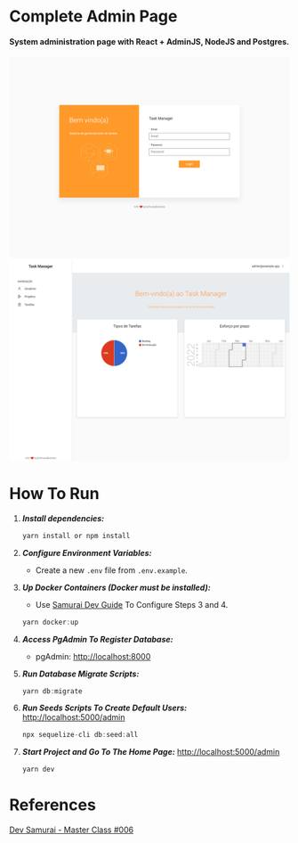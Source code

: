 # Complete Admin Page

#### System administration page with React + AdminJS, NodeJS and Postgres.

![Login Page](/git_files/login_page.png) ![Home Page](/git_files/home_page.png)
# How To Run

1. ***Install dependencies:***

    ``` javascript
    yarn install or npm install
    ```

2. ***Configure Environment Variables:***
    - Create a new `.env` file from `.env.example`.

3. ***Up Docker Containers (Docker must be installed):***
    - Use [Samurai Dev Guide](https://guia.devsamurai.com.br/docs/ambiente-de-desenvolvimento/docker/) To Configure Steps 3 and 4.

    ``` javascript
    yarn docker:up
    ```

4. ***Access PgAdmin To Register Database:***
    - pgAdmin: <http://localhost:8000>

5. ***Run Database Migrate Scripts:***

    ``` javascript
    yarn db:migrate
    ```
6. ***Run Seeds Scripts To Create Default Users:*** <http://localhost:5000/admin>

    ``` javascript
    npx sequelize-cli db:seed:all
    ```

7. ***Start Project and Go To The Home Page:*** <http://localhost:5000/admin>

    ``` javascript
    yarn dev
    ```

# References

[Dev Samurai - Master Class #006](https://www.youtube.com/watch?v=_pLOceLpRjo&list=WL&index=17&t=329s)
